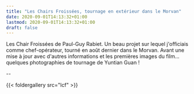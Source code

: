 ```yaml
---
title: "Les Chairs Froissées, tournage en extérieur dans le Morvan"
date: 2020-09-01T14:13:32+01:00
lastmod: 2020-09-01T14:13:32+01:00
draft: false
---
```


Les Chair Froissées de Paul-Guy Rabiet. Un beau projet sur lequel j'officiais comme chef-opérateur, tourné en août dernier dans le Morvan. Avant une mise à jour avec d'autres informations et les premières images du film... quelques photographies de tournage de Yuntian Guan !

--

{{< foldergallery src="lcf" >}}
